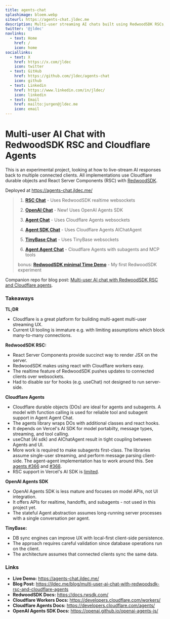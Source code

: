 ```yaml
---
title: agents-chat
splashimage: bloem.webp
siteurl: https://agents-chat.jldec.me
description: Multi-user streaming AI chats built using RedwoodSDK RSCs, Cloudflare Agents, Vercel AI SDK, and OpenAI Agents SDK.
twitter: '@jldec'
navlinks:
  - text: Home
    href: /
    icon: home
sociallinks:
  - text: X
    href: https://x.com/jldec
    icon: twitter
  - text: GitHub
    href: https://github.com/jldec/agents-chat
    icon: github
  - text: Linkedin
    href: https://www.linkedin.com/in/jldec/
    icon: linkedin
  - text: Email
    href: mailto:jurgen@jldec.me
    icon: email
---
```


# Multi-user AI Chat with RedwoodSDK RSC and Cloudflare Agents

This is an experimental project, looking at how to live-stream AI responses back to multiple connected clients. All implementations use Cloudflare durable objects and React Server Components (RSC) with [RedwoodSDK](https://rwsdk.com/).

Deployed at https://agents-chat.jldec.me/

> 1. **[RSC Chat](https://agents-chat.jldec.me/chat-rsc)** - Uses RedwoodSDK realtime websockets
>
> 2. **[OpenAI Chat](https://agents-chat.jldec.me/chat-openai-sdk)** - New! Uses OpenAI Agents SDK
>
> 3. **[Agent Chat](https://agents-chat.jldec.me/chat-agent)** - Uses Cloudflare Agents websockets
>
> 4. **[Agent SDK Chat](https://agents-chat.jldec.me/chat-agent-sdk)** - Uses Cloudflare Agents AIChatAgent
>
> 5. **[TinyBase Chat](https://agents-chat.jldec.me/chat-tinybase)** - Uses TinyBase websockets
>
> 6. **[Agent Agent Chat](https://agents-chat.jldec.me/chat-agent-agent)** - Cloudflare Agents with subagents and MCP tools
>
> bonus: **[RedwoodSDK minimal Time Demo](https://agents-chat.jldec.me/time)** - My first RedwoodSDK experiment

Companion repo for blog post: [Multi-user AI chat with RedwoodSDK RSC and Cloudflare agents](https://jldec.me/blog/multi-user-ai-chat-with-redwoodsdk-rsc-and-cloudflare-agents).

### Takeaways
**TL;DR**
- Cloudflare is a great platform for building multi-agent multi-user streaming UX.
- Current UI tooling is immature e.g. with limiting assumptions which block many-to-many connections.

**RedwoodSDK RSC:**
- React Server Components provide succinct way to render JSX on the server.
- RedwoodSDK makes using react with Cloudflare workers easy.
- The realtime feature of RedwoodSDK pushes updates to connected clients over websockets.
- Had to disable ssr for hooks (e.g. useChat) not designed to run server-side.

**Cloudflare Agents**
- Cloudflare durable objects (DOs) are ideal for agents and subagents. A model with function calling is used for reliable tool and subagent support in Agent Agent Chat.
- The agents library wraps DOs with additional classes and react hooks.
- It depends on Vercel's AI SDK for model portabilty, message types, streaming, and tool calling.
- useChat (AI sdk) and AIChatAgent result in tight coupling between Agents and UI.
- More work is required to make subagents first-class. The libraries assume single-user streaming, and perform message parsing client-side. The agent-agent implementation has to work around this. See [agents #366](https://github.com/cloudflare/agents/issues/366) and [#368](https://github.com/cloudflare/agents/issues/368).
- RSC support in Vercel's AI SDK is [limited](https://ai-sdk.dev/docs/ai-sdk-rsc/migrating-to-ui).

**OpenAI Agents SDK**
- OpenAI Agents SDK is less mature and focuses on model APIs, not UI integration.
- It offers APIs for realtime, handoffs, and subagents - not used in this project yet.
- The stateful Agent abstraction assumes long-running server processes with a single conversation per agent.

**TinyBase:**
- DB sync engines can improve UX with local-first client-side persistence.
- The approach requires careful validation since database operations run on the client.
- The architecture assumes that connected clients sync the same data.

### Links
- **Live Demo:** https://agents-chat.jldec.me/
- **Blog Post:** https://jldec.me/blog/multi-user-ai-chat-with-redwoodsdk-rsc-and-cloudflare-agents
- **RedwoodSDK Docs:** https://docs.rwsdk.com/
- **Cloudflare Workers Docs:** https://developers.cloudflare.com/workers/
- **Cloudflare Agents Docs:** https://developers.cloudflare.com/agents/
- **OpenAI Agents SDK Docs:** https://openai.github.io/openai-agents-js/
